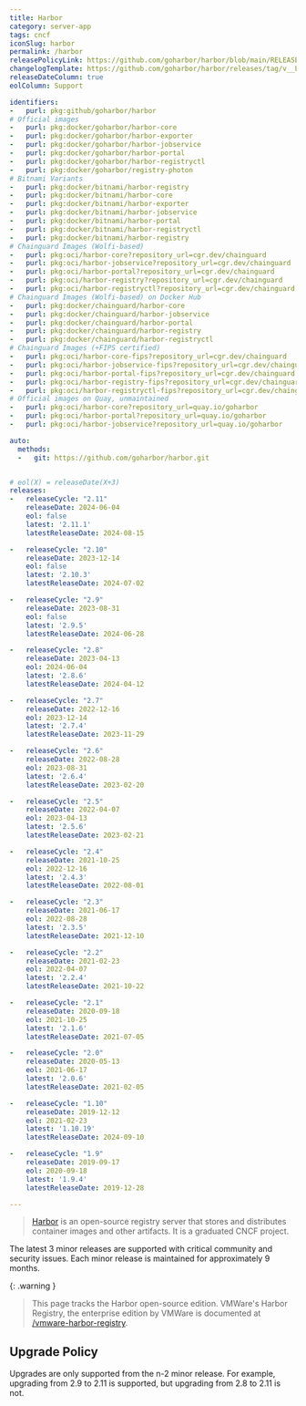 ```yaml
---
title: Harbor
category: server-app
tags: cncf
iconSlug: harbor
permalink: /harbor
releasePolicyLink: https://github.com/goharbor/harbor/blob/main/RELEASES.md
changelogTemplate: https://github.com/goharbor/harbor/releases/tag/v__LATEST__
releaseDateColumn: true
eolColumn: Support

identifiers:
-   purl: pkg:github/goharbor/harbor
# Official images
-   purl: pkg:docker/goharbor/harbor-core
-   purl: pkg:docker/goharbor/harbor-exporter
-   purl: pkg:docker/goharbor/harbor-jobservice
-   purl: pkg:docker/goharbor/harbor-portal
-   purl: pkg:docker/goharbor/harbor-registryctl
-   purl: pkg:docker/goharbor/registry-photon
# Bitnami Variants
-   purl: pkg:docker/bitnami/harbor-registry
-   purl: pkg:docker/bitnami/harbor-core
-   purl: pkg:docker/bitnami/harbor-exporter
-   purl: pkg:docker/bitnami/harbor-jobservice
-   purl: pkg:docker/bitnami/harbor-portal
-   purl: pkg:docker/bitnami/harbor-registryctl
-   purl: pkg:docker/bitnami/harbor-registry
# Chainguard Images (Wolfi-based)
-   purl: pkg:oci/harbor-core?repository_url=cgr.dev/chainguard
-   purl: pkg:oci/harbor-jobservice?repository_url=cgr.dev/chainguard
-   purl: pkg:oci/harbor-portal?repository_url=cgr.dev/chainguard
-   purl: pkg:oci/harbor-registry?repository_url=cgr.dev/chainguard
-   purl: pkg:oci/harbor-registryctl?repository_url=cgr.dev/chainguard
# Chainguard Images (Wolfi-based) on Docker Hub
-   purl: pkg:docker/chainguard/harbor-core
-   purl: pkg:docker/chainguard/harbor-jobservice
-   purl: pkg:docker/chainguard/harbor-portal
-   purl: pkg:docker/chainguard/harbor-registry
-   purl: pkg:docker/chainguard/harbor-registryctl
# Chainguard Images (+FIPS certified)
-   purl: pkg:oci/harbor-core-fips?repository_url=cgr.dev/chainguard
-   purl: pkg:oci/harbor-jobservice-fips?repository_url=cgr.dev/chainguard
-   purl: pkg:oci/harbor-portal-fips?repository_url=cgr.dev/chainguard
-   purl: pkg:oci/harbor-registry-fips?repository_url=cgr.dev/chainguard
-   purl: pkg:oci/harbor-registryctl-fips?repository_url=cgr.dev/chainguard
# Official images on Quay, unmaintained
-   purl: pkg:oci/harbor-core?repository_url=quay.io/goharbor
-   purl: pkg:oci/harbor-portal?repository_url=quay.io/goharbor
-   purl: pkg:oci/harbor-jobservice?repository_url=quay.io/goharbor

auto:
  methods:
  -   git: https://github.com/goharbor/harbor.git


# eol(X) = releaseDate(X+3)
releases:
-   releaseCycle: "2.11"
    releaseDate: 2024-06-04
    eol: false
    latest: '2.11.1'
    latestReleaseDate: 2024-08-15

-   releaseCycle: "2.10"
    releaseDate: 2023-12-14
    eol: false
    latest: '2.10.3'
    latestReleaseDate: 2024-07-02

-   releaseCycle: "2.9"
    releaseDate: 2023-08-31
    eol: false
    latest: '2.9.5'
    latestReleaseDate: 2024-06-28

-   releaseCycle: "2.8"
    releaseDate: 2023-04-13
    eol: 2024-06-04
    latest: '2.8.6'
    latestReleaseDate: 2024-04-12

-   releaseCycle: "2.7"
    releaseDate: 2022-12-16
    eol: 2023-12-14
    latest: '2.7.4'
    latestReleaseDate: 2023-11-29

-   releaseCycle: "2.6"
    releaseDate: 2022-08-28
    eol: 2023-08-31
    latest: '2.6.4'
    latestReleaseDate: 2023-02-20

-   releaseCycle: "2.5"
    releaseDate: 2022-04-07
    eol: 2023-04-13
    latest: '2.5.6'
    latestReleaseDate: 2023-02-21

-   releaseCycle: "2.4"
    releaseDate: 2021-10-25
    eol: 2022-12-16
    latest: '2.4.3'
    latestReleaseDate: 2022-08-01

-   releaseCycle: "2.3"
    releaseDate: 2021-06-17
    eol: 2022-08-28
    latest: '2.3.5'
    latestReleaseDate: 2021-12-10

-   releaseCycle: "2.2"
    releaseDate: 2021-02-23
    eol: 2022-04-07
    latest: '2.2.4'
    latestReleaseDate: 2021-10-22

-   releaseCycle: "2.1"
    releaseDate: 2020-09-18
    eol: 2021-10-25
    latest: '2.1.6'
    latestReleaseDate: 2021-07-05

-   releaseCycle: "2.0"
    releaseDate: 2020-05-13
    eol: 2021-06-17
    latest: '2.0.6'
    latestReleaseDate: 2021-02-05

-   releaseCycle: "1.10"
    releaseDate: 2019-12-12
    eol: 2021-02-23
    latest: '1.10.19'
    latestReleaseDate: 2024-09-10

-   releaseCycle: "1.9"
    releaseDate: 2019-09-17
    eol: 2020-09-18
    latest: '1.9.4'
    latestReleaseDate: 2019-12-28

---
```


> [Harbor](https://goharbor.io/) is an open-source registry server that stores and distributes
> container images and other artifacts. It is a graduated CNCF project.

The latest 3 minor releases are supported with critical community and security issues. Each minor release is maintained for approximately 9 months.

{: .warning }
> This page tracks the Harbor open-source edition. VMWare's Harbor Registry, the enterprise
> edition by VMWare is documented at [/vmware-harbor-registry](/vmware-harbor-registry).

## Upgrade Policy

Upgrades are only supported from the n-2 minor release. For example, upgrading from 2.9 to 2.11 is supported, but upgrading from 2.8 to 2.11 is not.
